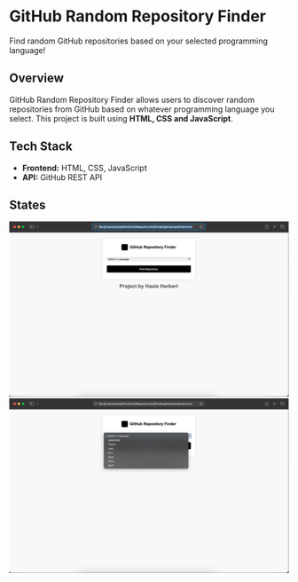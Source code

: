 # GitHub Random Repository Finder

Find random GitHub repositories based on your selected programming language!

## Overview
GitHub Random Repository Finder allows users to discover random repositories from GitHub based on whatever programming language you select. This project is built using **HTML, CSS and JavaScript**.

## Tech Stack
- **Frontend:** HTML, CSS, JavaScript  
- **API:** GitHub REST API  

## States
![image alt](https://github.com/haz4rl/Github-Repository-Finder/blob/main/screenshot4.png?raw=true)
![image alt](https://github.com/haz4rl/Github-Repository-Finder/blob/main/screenshot3.png?raw=true)
